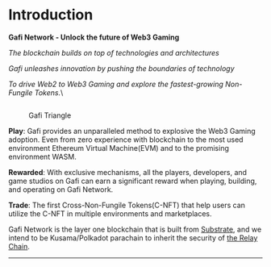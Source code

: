 # Introduction

**Gafi Network - Unlock the future of Web3 Gaming**

_The blockchain builds on top of technologies and architectures_

_Gafi unleashes innovation by pushing the boundaries of technology_

_To drive Web2 to Web3 Gaming and explore the fastest-growing Non-Fungile Tokens._\


<figure><img src="https://lh5.googleusercontent.com/cNlZdR0nF73ckRds3_3YN7nZQd8os9q7VqCkmD_BEJLYREVhHDebEnHMrUHQL8iqmmOrYPsmiXtsrgqAiiqEuCjoMnOEorFAwFw1Fk6bxjj6qBRkH1aiZq29Nuev9YtXHxV21Eqyfq27e9ZCXeFYzJg" alt=""><figcaption><p>Gafi Triangle</p></figcaption></figure>

**Play**: Gafi provides an unparalleled method to explosive the Web3 Gaming adoption. Even from zero experience with blockchain to the most used environment Ethereum Virtual Machine(EVM) and to the promising environment WASM.

**Rewarded**: With exclusive mechanisms, all the players, developers, and game studios on Gafi can earn a significant reward when playing, building, and operating on Gafi Network.

**Trade**: The first Cross-Non-Fungile Tokens(C-NFT) that help users can utilize the C-NFT in multiple environments and marketplaces.

Gafi Network is the layer one blockchain that is built from [Substrate](https://substrate.io/), and we intend to be Kusama/Polkadot parachain to inherit the security of [the Relay Chain](https://wiki.polkadot.network/docs/learn-architecture).

****
